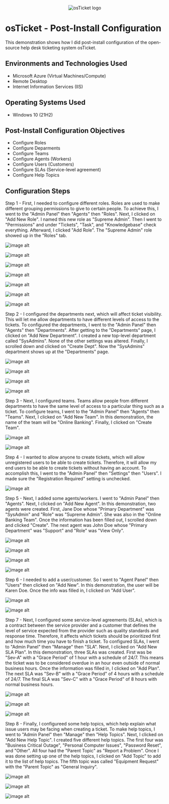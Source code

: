 <p align="center">
<img src="https://i.imgur.com/Clzj7Xs.png" alt="osTicket logo"/>
</p>

<h1>osTicket - Post-Install Configuration</h1>
This demonstration shows how I did post-install configuration of the open-source help desk ticketing system osTicket.<br />


<h2>Environments and Technologies Used</h2>

- Microsoft Azure (Virtual Machines/Compute)
- Remote Desktop
- Internet Information Services (IIS)

<h2>Operating Systems Used </h2>

- Windows 10</b> (21H2)

<h2>Post-Install Configuration Objectives</h2>

- Configure Roles
- Configure Deparments 
- Configure Teams
- Configure Agents (Workers) 
- Configure Users (Customers)
- Configure SLAs (Service-level agreement)
- Configure Help Topics 

<h2>Configuration Steps</h2>

Step 1 - First, I needed to configure different roles. Roles are used to make different grouping permissions to give to certain people. To achieve this, I went to the "Admin Panel" then "Agents" then "Roles". Next, I clicked on "Add New Role". I named this new role as "Supreme Admin". Then I went to "Permissions" and under "Tickets", "Task", and "Knowledgebase" check everything. Afterward, I clicked "Add Role". The "Supreme Admin" role showed up in the "Roles" tab.

![image alt](https://github.com/brianknutson/post-install-config/blob/f78dcb09213c664b1e414b3ed9e989efc67db292/1.1.PNG)

![image alt](https://github.com/brianknutson/post-install-config/blob/f78dcb09213c664b1e414b3ed9e989efc67db292/1.2.PNG)

![image alt](https://github.com/brianknutson/post-install-config/blob/f78dcb09213c664b1e414b3ed9e989efc67db292/1.3.PNG)

![image alt](https://github.com/brianknutson/post-install-config/blob/f78dcb09213c664b1e414b3ed9e989efc67db292/1.4.PNG)

![image alt](https://github.com/brianknutson/post-install-config/blob/f78dcb09213c664b1e414b3ed9e989efc67db292/1.5.PNG)

![image alt](https://github.com/brianknutson/post-install-config/blob/f78dcb09213c664b1e414b3ed9e989efc67db292/1.6.PNG)

![image alt](https://github.com/brianknutson/post-install-config/blob/f78dcb09213c664b1e414b3ed9e989efc67db292/1.7.PNG)

Step 2 - I configured the departments next, which will affect ticket visibility. This will let me allow departments to have different levels of access to the tickets. To configured the departments, I went to the "Admin Panel" then "Agents" then "Departments". After getting to the "Departments" page, I clicked on "Add New Department". I created a new top-level department called "SysAdmins". None of the other settings was altered. Finally, I scrolled down and clicked on "Create Dept". Now the "SysAdmins" department shows up at the "Departments" page. 

![image alt](https://github.com/brianknutson/post-install-config/blob/835a49d4d2d79c058be4d9b8d7894b7e5e0f4e93/2.1.PNG)

![image alt](https://github.com/brianknutson/post-install-config/blob/835a49d4d2d79c058be4d9b8d7894b7e5e0f4e93/2.2.PNG)

![image alt](https://github.com/brianknutson/post-install-config/blob/835a49d4d2d79c058be4d9b8d7894b7e5e0f4e93/2.3.PNG)

![image alt](https://github.com/brianknutson/post-install-config/blob/835a49d4d2d79c058be4d9b8d7894b7e5e0f4e93/2.4.PNG)


Step 3 - Next, I configured teams. Teams allow people from different departments to have the same level of access to a particular thing such as a ticket. To configure teams, I went to the "Admin Panel" then "Agents" then "Teams". Next, I clicked on "Add New Team". In this demonstration, the name of the team will be "Online Banking". Finally, I clicked on "Create Team". 

![image alt](https://github.com/brianknutson/post-install-config/blob/c7faf5c83031f36ec5bb9770bcae609b5ac9b791/3.1.PNG)

![image alt](https://github.com/brianknutson/post-install-config/blob/c7faf5c83031f36ec5bb9770bcae609b5ac9b791/3.2.PNG)

Step 4 - I wanted to allow anyone to create tickets, which will allow unregistered users to be able to create tickets. Therefore, it will allow my end users to be able to create tickets without having an account. To accomplish this, I went to the "Admin Panel" then "Settings" then "Users". I made sure the "Registration Required" setting is unchecked.  

![image alt](https://github.com/brianknutson/post-install-config/blob/77aef9b752da7d75e3911aac8ef013b81fb709f5/Capture.PNG)

Step 5 - Next, I added some agents/workers. I went to "Admin Panel" then "Agents". Next, I clicked on "Add New Agent". In this demonstration, two agents were created. First, Jane Doe whose "Primary Department" was "SysAdmin" and "Role" was "Supreme Admin". She was also in the "Online Banking Team". Once the information has been filled out, I scrolled down and clicked "Create". The next agent was John Doe whose "Primary Department" was "Support" and "Role" was "View Only". 

![image alt](https://github.com/brianknutson/post-install-config/blob/6672acf6a38580d85630640bef58f9481726721a/3.51.PNG)

![image alt](https://github.com/brianknutson/post-install-config/blob/6672acf6a38580d85630640bef58f9481726721a/3.52.PNG)

![image alt](https://github.com/brianknutson/post-install-config/blob/6672acf6a38580d85630640bef58f9481726721a/3.53.PNG)

![image alt](https://github.com/brianknutson/post-install-config/blob/6672acf6a38580d85630640bef58f9481726721a/3.54.PNG)

Step 6 - I needed to add a user/customer. So I went to "Agent Panel" then "Users" then clicked on "Add New". In this demonstration, the user will be Karen Doe. Once the info was filled in, I clicked on "Add User". 

![image alt](https://github.com/brianknutson/post-install-config/blob/adb8a9b57955ac7a2a5ad3a842ee952b1f3c7c58/3.61.PNG)

![image alt](https://github.com/brianknutson/post-install-config/blob/adb8a9b57955ac7a2a5ad3a842ee952b1f3c7c58/3.62.PNG)

Step 7 - Next, I configured some service-level agreements (SLAs), which is a contract between the service provider and a customer that defines the level of service expected from the provider such as quality standards and response time. Therefore, it affects which tickets should be prioritized first and how much time you have to finish a ticket. To configured SLAs, I went to "Admin Panel" then "Manage" then "SLA". Next, I clicked on "Add New SLA Plan". In this demonstration, three SLAs was created. First was be "Sev-A" with a "Grace Period" of 1 hour with a schedule of 24/7. This means the ticket was to be considered overdue in an hour even outside of normal business hours. Once the information was filled in, I clicked on "Add Plan". The next SLA was "Sev-B" with a "Grace Period" of 4 hours with a schedule of 24/7. The final SLA was "Sev-C" with a "Grace Period" of 8 hours with normal business hours. 

![image alt](https://github.com/brianknutson/post-install-config/blob/84f5f5ca628b21645dc99822d3de05f4eddd1f34/7.1.PNG)

![image alt](https://github.com/brianknutson/post-install-config/blob/84f5f5ca628b21645dc99822d3de05f4eddd1f34/7.2.PNG)

![image alt](https://github.com/brianknutson/post-install-config/blob/84f5f5ca628b21645dc99822d3de05f4eddd1f34/7.3.PNG)

Step 8 - Finally, I configureed some help topics, which help explain what issue users may be facing when creating a ticket. To make help topics, I went to "Admin Panel" then "Manage" then "Help Topics". Next, I clicked on "Add New Help Topic". I created five different help topics. The first four was "Business Critical Outage", "Personal Computer Issues", "Password Reset", and "Other". All four had the "Parent Topic" as "Report a Problem". Once I was done setting up one of the help topics, I clicked on "Add Topic" to add it to the list of help topics. The fifth topic was called "Equipment Request" with the "Parent Topic" as "General Inquiry".   

![image alt](https://github.com/brianknutson/post-install-config/blob/658f955e78ec6293a69215458f329c386bb27cfc/8.1.PNG)

![image alt](https://github.com/brianknutson/post-install-config/blob/658f955e78ec6293a69215458f329c386bb27cfc/8.2.PNG)

![image alt](https://github.com/brianknutson/post-install-config/blob/658f955e78ec6293a69215458f329c386bb27cfc/8.3.PNG)
